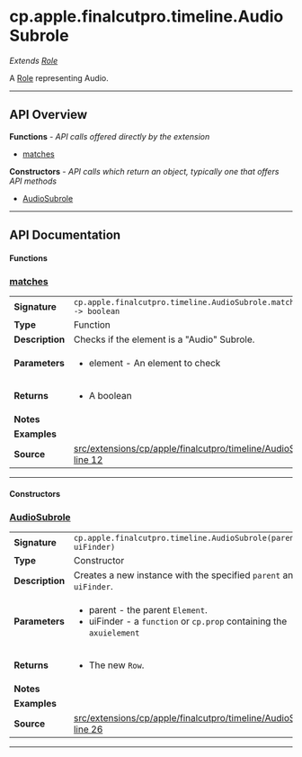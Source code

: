 # cp.apple.finalcutpro.timeline.AudioSubrole

 *Extends [Role](cp.apple.finalcutpro.timeline.Role.md)*

A [Role](cp.apple.finalcutpro.timeline.Role.md) representing Audio.

---

## API Overview
**Functions** - _API calls offered directly by the extension_
 * [matches](#matches)

**Constructors** - _API calls which return an object, typically one that offers API methods_
 * [AudioSubrole](#audiosubrole)


---

## API Documentation

#### Functions


### [matches](#matches)

|                                             |                                                                                     |
| --------------------------------------------|-------------------------------------------------------------------------------------|
| **Signature**                               | `cp.apple.finalcutpro.timeline.AudioSubrole.matches(element) -> boolean`                                                                    |
| **Type**                                    | Function                                                                     |
| **Description**                             | Checks if the element is a "Audio" Subrole.                                                                     |
| **Parameters**                              | <ul><li>element - An element to check</li></ul> |
| **Returns**                                 | <ul><li>A boolean</li></ul>          |
| **Notes**                                   | <ul></ul> |
| **Examples**                                | <ul></ul> |
| **Source**                                  | [src/extensions/cp/apple/finalcutpro/timeline/AudioSubrole.lua line 12](https://github.com/CommandPost/CommandPost/blob/develop/src/extensions/cp/apple/finalcutpro/timeline/AudioSubrole.lua#L12) |

---

#### Constructors


### [AudioSubrole](#audiosubrole)

|                                             |                                                                                     |
| --------------------------------------------|-------------------------------------------------------------------------------------|
| **Signature**                               | `cp.apple.finalcutpro.timeline.AudioSubrole(parent, uiFinder)`                                                                    |
| **Type**                                    | Constructor                                                                     |
| **Description**                             | Creates a new instance with the specified `parent` and `uiFinder`.                                                                     |
| **Parameters**                              | <ul><li>parent - the parent `Element`.</li><li>uiFinder - a `function` or `cp.prop` containing the `axuielement`</li></ul> |
| **Returns**                                 | <ul><li>The new `Row`.</li></ul>          |
| **Notes**                                   | <ul></ul> |
| **Examples**                                | <ul></ul> |
| **Source**                                  | [src/extensions/cp/apple/finalcutpro/timeline/AudioSubrole.lua line 26](https://github.com/CommandPost/CommandPost/blob/develop/src/extensions/cp/apple/finalcutpro/timeline/AudioSubrole.lua#L26) |

---

